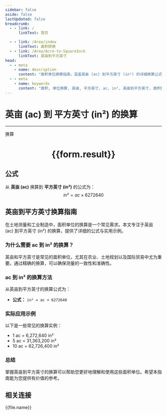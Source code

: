 ```yaml
---
sidebar: false
aside: false
lastUpdated: false
breadcrumb:
  - - link: /
      linkText: 首页

  - - link: /Area/index
      linkText: 面积转换
  - - link: /Area/Acre-to-SquareInch
      linkText: 英亩到平方英寸
head:
  - - meta
    - name: description
      content: "面积单位换算指南，涵盖英亩 (ac) 到平方英寸 (in²) 的详细换算公式与说明。"
  - - meta
    - name: keywords
      content: "面积, 单位换算, 英亩, 平方英寸, ac, in², 英亩到平方英寸, 面积换算指南"
---
```

# 英亩 (ac) 到 平方英寸 (in²) 的换算
---
<script setup>
import { onMounted, reactive, inject, ref } from 'vue'
import { NButton, NForm, NFormItem, NInput, NInputNumber, NSelect, NCard, useMessage,NGrid ,NGi } from 'naive-ui'
import { defineClientComponent } from 'vitepress'
import { Area } from '../../files';

const convert = inject('convert')

const form = reactive({
  number: null,
  result: '',
})

const convertHandler = () => {
  if (form.number !== null && !isNaN(form.number)) {
    const convertedValue = parseFloat(form.number) * 6272640
    form.result = `${form.number}ac = ${convertedValue.toFixed(2)}in²`
  } else {
    form.result = '请输入有效的数值。'
  }
}
</script>

<n-form size="large" :model="form">
  <n-form-item label="英亩 (ac)">
    <n-input-number v-model:value="form.number" placeholder="输入英亩" style="width: 100%" />
  </n-form-item>
  <n-form-item>
    <n-button type="primary" @click="convertHandler" block>换算</n-button>
  </n-form-item>
</n-form>

<n-card  embedded :bordered="false" hoverable>
  <div  style="text-align:center">
    <h1>{{form.result}}</h1>
  </div>
</n-card>

## 公式

从 **英亩 (ac)** 换算到 **平方英寸 (in²)** 的公式为：
$$ in² = ac \times 6272640 $$

## 英亩到平方英寸换算指南

在土地测量和工业制造中，面积单位的换算是一个常见需求。本文专注于英亩 (ac) 到平方英寸 (in²) 的换算，提供了详细的公式与实用示例。

### 为什么需要 ac 到 in² 的换算？

英亩和平方英寸是常见的面积单位，尤其在农业、土地规划以及国际贸易中尤为重要。通过精确的换算，可以确保测量的一致性和准确性。

### ac 到 in² 的换算方法

从英亩到平方英寸的换算公式为：

- **公式：** `in² = ac × 6272640`

### 实际应用示例

以下是一些常见的换算实例：

- 1 ac = 6,272,640 in²
- 5 ac = 31,363,200 in²
- 10 ac = 62,726,400 in²

### 总结

掌握英亩到平方英寸的换算可以帮助您更好地理解和使用这些面积单位。希望本指南能为您提供有价值的参考。

## 相关连接
<n-grid x-gap="12" :cols="3">
  <n-gi v-for="(file, index) in Area" :key="index">
    <n-button
      text
      tag="a"
      :href="file.path"
      type="primary"
    >
      {{file.name}}
    </n-button>
  </n-gi>
</n-grid>